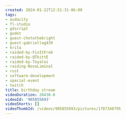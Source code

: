```yaml
---
created: 2024-01-22T12:51:31-06:00
tags:
- audacity
- fl-studio
- gdscript
- godot
- guest-chotothebright
- guest-gabriellag439
- krita
- raided-by-FixItFreb
- raided-by-QTkittE
- raided-by-Toyaloi
- raiding-NovaLiminal
- rust
- software-development
- special-event
- twitch
title: birthday stream
videoDuration: 28430.0
videoId: '905855693'
videoShorts: []
videoThumbId: /videos/905855693/pictures/1787348795
---
```

